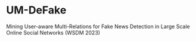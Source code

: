 # UM-DeFake
Mining User-aware Multi-Relations for Fake News Detection in Large Scale Online Social Networks (WSDM 2023)

